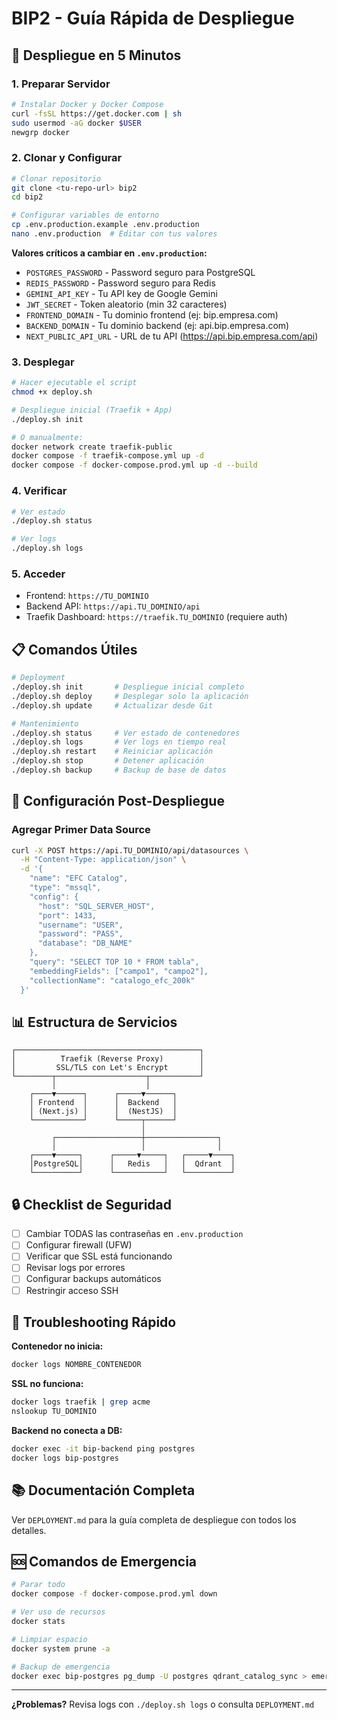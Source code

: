 # BIP2 - Guía Rápida de Despliegue

## 🚀 Despliegue en 5 Minutos

### 1. Preparar Servidor

```bash
# Instalar Docker y Docker Compose
curl -fsSL https://get.docker.com | sh
sudo usermod -aG docker $USER
newgrp docker
```

### 2. Clonar y Configurar

```bash
# Clonar repositorio
git clone <tu-repo-url> bip2
cd bip2

# Configurar variables de entorno
cp .env.production.example .env.production
nano .env.production  # Editar con tus valores
```

**Valores críticos a cambiar en `.env.production`:**
- `POSTGRES_PASSWORD` - Password seguro para PostgreSQL
- `REDIS_PASSWORD` - Password seguro para Redis
- `GEMINI_API_KEY` - Tu API key de Google Gemini
- `JWT_SECRET` - Token aleatorio (min 32 caracteres)
- `FRONTEND_DOMAIN` - Tu dominio frontend (ej: bip.empresa.com)
- `BACKEND_DOMAIN` - Tu dominio backend (ej: api.bip.empresa.com)
- `NEXT_PUBLIC_API_URL` - URL de tu API (https://api.bip.empresa.com/api)

### 3. Desplegar

```bash
# Hacer ejecutable el script
chmod +x deploy.sh

# Despliegue inicial (Traefik + App)
./deploy.sh init

# O manualmente:
docker network create traefik-public
docker compose -f traefik-compose.yml up -d
docker compose -f docker-compose.prod.yml up -d --build
```

### 4. Verificar

```bash
# Ver estado
./deploy.sh status

# Ver logs
./deploy.sh logs
```

### 5. Acceder

- Frontend: `https://TU_DOMINIO`
- Backend API: `https://api.TU_DOMINIO/api`
- Traefik Dashboard: `https://traefik.TU_DOMINIO` (requiere auth)

## 📋 Comandos Útiles

```bash
# Deployment
./deploy.sh init       # Despliegue inicial completo
./deploy.sh deploy     # Desplegar solo la aplicación
./deploy.sh update     # Actualizar desde Git

# Mantenimiento
./deploy.sh status     # Ver estado de contenedores
./deploy.sh logs       # Ver logs en tiempo real
./deploy.sh restart    # Reiniciar aplicación
./deploy.sh stop       # Detener aplicación
./deploy.sh backup     # Backup de base de datos
```

## 🔧 Configuración Post-Despliegue

### Agregar Primer Data Source

```bash
curl -X POST https://api.TU_DOMINIO/api/datasources \
  -H "Content-Type: application/json" \
  -d '{
    "name": "EFC Catalog",
    "type": "mssql",
    "config": {
      "host": "SQL_SERVER_HOST",
      "port": 1433,
      "username": "USER",
      "password": "PASS",
      "database": "DB_NAME"
    },
    "query": "SELECT TOP 10 * FROM tabla",
    "embeddingFields": ["campo1", "campo2"],
    "collectionName": "catalogo_efc_200k"
  }'
```

## 📊 Estructura de Servicios

```
┌─────────────────────────────────────────┐
│          Traefik (Reverse Proxy)        │
│         SSL/TLS con Let's Encrypt       │
└────────┬────────────────────┬───────────┘
         │                    │
    ┌────▼──────┐      ┌─────▼──────┐
    │ Frontend  │      │  Backend   │
    │ (Next.js) │      │  (NestJS)  │
    └───────────┘      └─────┬──────┘
                             │
         ┌───────────────────┼────────────────┐
         │                   │                │
    ┌────▼─────┐      ┌─────▼─────┐   ┌─────▼────┐
    │PostgreSQL│      │   Redis   │   │  Qdrant  │
    └──────────┘      └───────────┘   └──────────┘
```

## 🔒 Checklist de Seguridad

- [ ] Cambiar TODAS las contraseñas en `.env.production`
- [ ] Configurar firewall (UFW)
- [ ] Verificar que SSL está funcionando
- [ ] Revisar logs por errores
- [ ] Configurar backups automáticos
- [ ] Restringir acceso SSH

## 🐛 Troubleshooting Rápido

**Contenedor no inicia:**
```bash
docker logs NOMBRE_CONTENEDOR
```

**SSL no funciona:**
```bash
docker logs traefik | grep acme
nslookup TU_DOMINIO
```

**Backend no conecta a DB:**
```bash
docker exec -it bip-backend ping postgres
docker logs bip-postgres
```

## 📚 Documentación Completa

Ver `DEPLOYMENT.md` para la guía completa de despliegue con todos los detalles.

## 🆘 Comandos de Emergencia

```bash
# Parar todo
docker compose -f docker-compose.prod.yml down

# Ver uso de recursos
docker stats

# Limpiar espacio
docker system prune -a

# Backup de emergencia
docker exec bip-postgres pg_dump -U postgres qdrant_catalog_sync > emergency_backup.sql
```

---

**¿Problemas?** Revisa logs con `./deploy.sh logs` o consulta `DEPLOYMENT.md`
